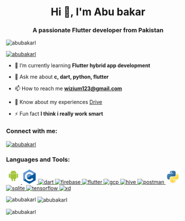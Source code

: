 <h1 align="center">Hi 👋, I'm Abu bakar</h1>
<h3 align="center">A passionate Flutter developer from Pakistan</h3>

<p align="left"> <img src="https://komarev.com/ghpvc/?username=abubakarl&label=Profile%20views&color=0e75b6&style=flat" alt="abubakarl" /> </p>

<p align="left"> <a href="https://github.com/ryo-ma/github-profile-trophy"><img src="https://github-profile-trophy.vercel.app/?username=abubakarl" alt="abubakarl" /></a> </p>

- 🌱 I’m currently learning **Flutter hybrid app development**

- 💬 Ask me about **c, dart, python, flutter**

- 📫 How to reach me **wizium123@gmail.com**

- 📄 Know about my experiences [Drive](https://drive.google.com/file/d/1nUrA2vKKByi6SvwCakihjVwDR9tQV8sx/view?usp=drivesdk)

- ⚡ Fun fact **I think i really work smart**

<h3 align="left">Connect with me:</h3>
<p align="left">
<a href="https://linkedin.com/in/abubakarl" target="blank"><img align="center" src="https://raw.githubusercontent.com/rahuldkjain/github-profile-readme-generator/master/src/images/icons/Social/linked-in-alt.svg" alt="abubakarl" height="30" width="40" /></a>
</p>

<h3 align="left">Languages and Tools:</h3>
<p align="left"> <a href="https://developer.android.com" target="_blank" rel="noreferrer"> <img src="https://raw.githubusercontent.com/devicons/devicon/master/icons/android/android-original-wordmark.svg" alt="android" width="40" height="40"/> </a> <a href="https://www.cprogramming.com/" target="_blank" rel="noreferrer"> <img src="https://raw.githubusercontent.com/devicons/devicon/master/icons/c/c-original.svg" alt="c" width="40" height="40"/> </a> <a href="https://dart.dev" target="_blank" rel="noreferrer"> <img src="https://www.vectorlogo.zone/logos/dartlang/dartlang-icon.svg" alt="dart" width="40" height="40"/> </a> <a href="https://firebase.google.com/" target="_blank" rel="noreferrer"> <img src="https://www.vectorlogo.zone/logos/firebase/firebase-icon.svg" alt="firebase" width="40" height="40"/> </a> <a href="https://flutter.dev" target="_blank" rel="noreferrer"> <img src="https://www.vectorlogo.zone/logos/flutterio/flutterio-icon.svg" alt="flutter" width="40" height="40"/> </a> <a href="https://cloud.google.com" target="_blank" rel="noreferrer"> <img src="https://www.vectorlogo.zone/logos/google_cloud/google_cloud-icon.svg" alt="gcp" width="40" height="40"/> </a> <a href="https://hive.apache.org/" target="_blank" rel="noreferrer"> <img src="https://www.vectorlogo.zone/logos/apache_hive/apache_hive-icon.svg" alt="hive" width="40" height="40"/> </a> <a href="https://postman.com" target="_blank" rel="noreferrer"> <img src="https://www.vectorlogo.zone/logos/getpostman/getpostman-icon.svg" alt="postman" width="40" height="40"/> </a> <a href="https://www.python.org" target="_blank" rel="noreferrer"> <img src="https://raw.githubusercontent.com/devicons/devicon/master/icons/python/python-original.svg" alt="python" width="40" height="40"/> </a> <a href="https://www.sqlite.org/" target="_blank" rel="noreferrer"> <img src="https://www.vectorlogo.zone/logos/sqlite/sqlite-icon.svg" alt="sqlite" width="40" height="40"/> </a> <a href="https://www.tensorflow.org" target="_blank" rel="noreferrer"> <img src="https://www.vectorlogo.zone/logos/tensorflow/tensorflow-icon.svg" alt="tensorflow" width="40" height="40"/> </a> <a href="https://www.adobe.com/products/xd.html" target="_blank" rel="noreferrer"> <img src="https://cdn.worldvectorlogo.com/logos/adobe-xd.svg" alt="xd" width="40" height="40"/> </a> </p>

<p><img align="left" src="https://github-readme-stats.vercel.app/api/top-langs?username=abubakarl&show_icons=true&locale=en&layout=compact" alt="abubakarl" /></p>

<p>&nbsp;<img align="center" src="https://github-readme-stats.vercel.app/api?username=abubakarl&show_icons=true&locale=en" alt="abubakarl" /></p>

<p><img align="center" src="https://github-readme-streak-stats.herokuapp.com/?user=abubakarl&" alt="abubakarl" /></p>
